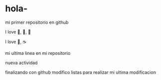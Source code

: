 # hola-

mi primer repositorio en github

I love :book:, :dancer:, :dog:

I love :baby:, :coffee:

mi ultima linea en mi repositorio 

nueva actividad 

finalizando con github
modifico listas 
para realizar mi ultima modificacion
